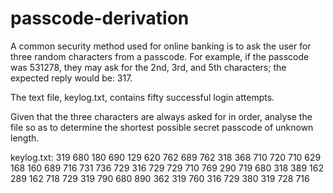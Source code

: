 # passcode-derivation

A common security method used for online banking is to ask the user for three random characters from a passcode. For example, if the passcode was 531278, they may ask for the 2nd, 3rd, and 5th characters; the expected reply would be: 317.

The text file, keylog.txt, contains fifty successful login attempts.

Given that the three characters are always asked for in order, analyse the file so as to determine the shortest possible secret passcode of unknown length.

keylog.txt:
319 680 180 690 129 620 762 689 762 318 368 710 720 710 629 168 160 689 716 731 736 729 316 729 729 710 769 290 719 680 318 389 162 289 162 718 729 319 790 680 890 362 319 760 316 729 380 319 728 716
